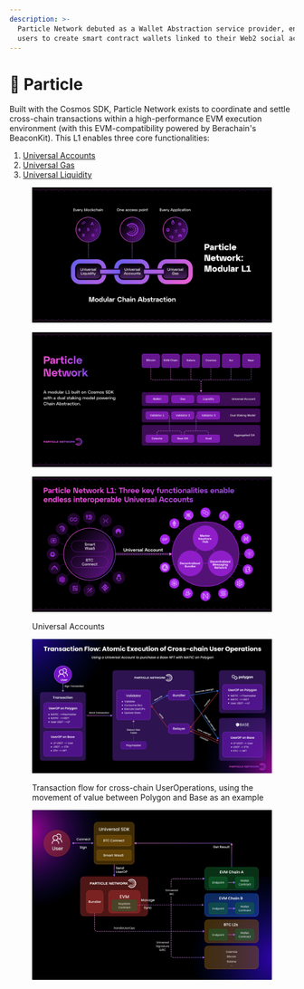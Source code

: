 ```yaml
---
description: >-
  Particle Network debuted as a Wallet Abstraction service provider, enabling
  users to create smart contract wallets linked to their Web2 social accounts
---
```


# 👛 Particle

Built with the Cosmos SDK, Particle Network exists to coordinate and settle cross-chain transactions within a high-performance EVM execution environment (with this EVM-compatibility powered by Berachain's BeaconKit). This L1 enables three core functionalities:

1. [Universal Accounts](https://developers.particle.network/docs/universal-accounts)
2. [Universal Gas](https://developers.particle.network/docs/particle-network-token)
3. [Universal Liquidity](https://developers.particle.network/docs/universal-liquidity)

<figure><img src="../../.gitbook/assets/image (1) (1) (1).png" alt=""><figcaption></figcaption></figure>

<figure><img src="../../.gitbook/assets/image (3) (1) (1).png" alt=""><figcaption></figcaption></figure>

<figure><img src="../../.gitbook/assets/image (5) (1).png" alt=""><figcaption><p>Universal Accounts</p></figcaption></figure>

<figure><img src="../../.gitbook/assets/image (6).png" alt=""><figcaption><p>Transaction flow for cross-chain UserOperations, using the movement of value between Polygon and Base as an example</p></figcaption></figure>



<figure><img src="../../.gitbook/assets/image (5).png" alt=""><figcaption></figcaption></figure>
